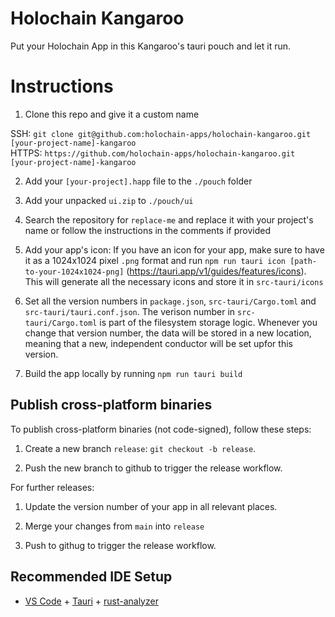 # Holochain Kangaroo

Put your Holochain App in this Kangaroo's tauri pouch and let it run.


# Instructions

1. Clone this repo and give it a custom name

  SSH: `git clone git@github.com:holochain-apps/holochain-kangaroo.git [your-project-name]-kangaroo`<br>
  HTTPS: `https://github.com/holochain-apps/holochain-kangaroo.git [your-project-name]-kangaroo`

2. Add your `[your-project].happ` file to the `./pouch` folder

3. Add your unpacked `ui.zip` to `./pouch/ui`

4. Search the repository for `replace-me` and replace it with your project's name or follow the instructions in the comments if provided

5. Add your app's icon: If you have an icon for your app, make sure to have it as a 1024x1024 pixel `.png` format and run `npm run tauri icon [path-to-your-1024x1024-png]` (https://tauri.app/v1/guides/features/icons). This will generate all the necessary icons and store it in `src-tauri/icons`

6. Set all the version numbers in `package.json`, `src-tauri/Cargo.toml` and `src-tauri/tauri.conf.json`. The verison number in `src-tauri/Cargo.toml` is part of the filesystem storage logic. Whenever you change that version number, the data will be stored in a new location, meaning that a new, independent conductor will be set upfor this version.

7. Build the app locally by running `npm run tauri build`

## Publish cross-platform binaries

To publish cross-platform binaries (not code-signed), follow these steps:

1. Create a new branch `release`: `git checkout -b release`.

2. Push the new branch to github to trigger the release workflow.

For further releases:

1. Update the version number of your app in all relevant places.

2. Merge your changes from `main` into `release`

3. Push to githug to trigger the release workflow.


## Recommended IDE Setup

- [VS Code](https://code.visualstudio.com/) + [Tauri](https://marketplace.visualstudio.com/items?itemName=tauri-apps.tauri-vscode) + [rust-analyzer](https://marketplace.visualstudio.com/items?itemName=rust-lang.rust-analyzer)
